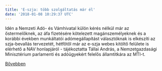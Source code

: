 ```yaml
---
title: 'E-szja: több szolgáltatás már él'
date: '2018-01-08 10:29:37 UTC'
---
```


Idén a Nemzeti Adó- és Vámhivatal  külön kérés nélkül már az őstermelőknek, az áfa fizetésére kötelezett magánszemélyeknek és a korábbi években munkáltatói adómegállapítást választóknak is elkészíti az szja-bevallás tervezetét, hétfőtől már az e-szja webes kitöltő felülete is elérhető a NAV honlapjáról - tájékoztatta Tállai András, a Nemzetgazdasági Minisztérium parlamenti és adóügyekért felelős államtitkára az MTI-t.


[Bővebben](http://ift.tt/2D6FYxa)
